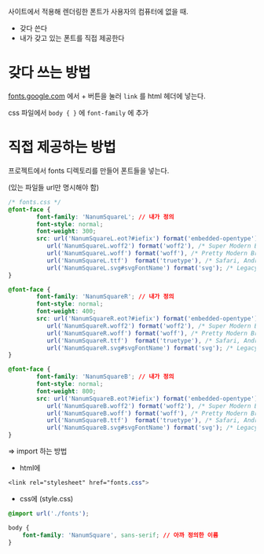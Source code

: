 사이트에서 적용해 렌더링한 폰트가 사용자의 컴퓨터에 없을 때.

- 갖다 쓴다
- 내가 갖고 있는 폰트를 직접 제공한다

# 갖다 쓰는 방법

[fonts.google.com](http://fonts.google.com) 에서 + 버튼을 눌러 `link` 를 html 헤더에 넣는다.

css 파일에서 `body { }` 에 `font-family` 에 추가

# 직접 제공하는 방법

 프로젝트에서 fonts 디렉토리를 만들어 폰트들을 넣는다.

(있는 파일들 url만 명시해야 함)

```css
/* fonts.css */
@font-face {
		font-family: 'NanumSquareL'; // 내가 정의
		font-style: normal;
		font-weight: 300;
		src: url('NanumSquareL.eot?#iefix') format('embedded-opentype'), /* IE6-IE8 */
	       url('NanumSquareL.woff2') format('woff2'), /* Super Modern Browsers */
	       url('NanumSquareL.woff') format('woff'), /* Pretty Modern Browsers */
	       url('NanumSquareL.ttf')  format('truetype'), /* Safari, Android, iOS */
	       url('NanumSquareL.svg#svgFontName') format('svg'); /* Legacy iOS */
}

@font-face {
		font-family: 'NanumSquareR'; // 내가 정의
		font-style: normal;
		font-weight: 400;
		src: url('NanumSquareR.eot?#iefix') format('embedded-opentype'), /* IE6-IE8 */
	       url('NanumSquareR.woff2') format('woff2'), /* Super Modern Browsers */
	       url('NanumSquareR.woff') format('woff'), /* Pretty Modern Browsers */
	       url('NanumSquareR.ttf')  format('truetype'), /* Safari, Android, iOS */
	       url('NanumSquareR.svg#svgFontName') format('svg'); /* Legacy iOS */
}

@font-face {
		font-family: 'NanumSquareB'; // 내가 정의
		font-style: normal;
		font-weight: 800;
		src: url('NanumSquareB.eot?#iefix') format('embedded-opentype'), /* IE6-IE8 */
	       url('NanumSquareB.woff2') format('woff2'), /* Super Modern Browsers */
	       url('NanumSquareB.woff') format('woff'), /* Pretty Modern Browsers */
	       url('NanumSquareB.ttf')  format('truetype'), /* Safari, Android, iOS */
	       url('NanumSquareB.svg#svgFontName') format('svg'); /* Legacy iOS */
}
```

⇒ import 하는 방법

- html에

```css
<link rel="stylesheet" href="fonts.css">
```

- css에 (style.css)

```css
@import url('./fonts');

body {
	font-family: 'NanumSquare', sans-serif; // 아까 정의한 이름
}
```
